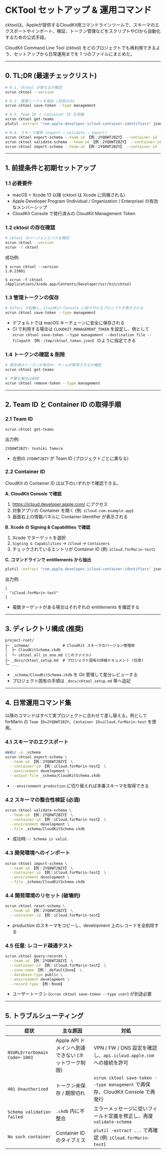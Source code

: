 # CKTool セットアップ & 運用コマンド

cktoolは、Appleが提供するCloudKit用コマンドラインツールで、スキーマのエクスポートやインポート、検証、トークン管理などをスクリプトやCIから自動化するための公式手段。

CloudKit Command Line Tool (cktool) をどのプロジェクトでも再利用できるよう、セットアップから日常運用までを 1 つのファイルにまとめた。

---

## 0. TL;DR (最速チェックリスト)
```bash
# 0-1. cktool が使えるか確認
xcrun cktool --version

# 0-2. 管理トークンを保存 (初回のみ)
xcrun cktool save-token --type management

# 0-3. Team ID と Container ID を把握
xcrun cktool get-teams
plutil -extract "com.apple.developer.icloud-container-identifiers" json -o - 【例：forMarin/forMarin.entitlements】

# 0-4. スキーマ運用 (export → validate → import)
xcrun cktool export-schema --team-id 【例：2YQ8WT2BZY】 --container-id 【例：iCloud.forMarin-test】 --environment development --output-file _schema/CloudKitSchema.ckdb
xcrun cktool validate-schema --team-id 【例：2YQ8WT2BZY】 --container-id 【例：iCloud.forMarin-test】 --environment development --file _schema/CloudKitSchema.ckdb
xcrun cktool import-schema --team-id 【例：2YQ8WT2BZY】 --container-id 【例：iCloud.forMarin-test】 --environment development --file _schema/CloudKitSchema.ckdb
```

---

## 1. 前提条件と初期セットアップ

### 1.1 必要要件
- macOS + Xcode 13 以降 (cktool は Xcode に同梱される)
- Apple Developer Program (Individual / Organization / Enterprise) の有効なメンバーシップ
- CloudKit Console で発行済みの CloudKit Management Token

### 1.2 cktool の存在確認
```bash
# cktool のバージョンとパスを確認
xcrun cktool --version
xcrun -f cktool
```
成功例:
```
$ xcrun cktool --version
1.0.23001

$ xcrun -f cktool
/Applications/Xcode.app/Contents/Developer/usr/bin/cktool
```

### 1.3 管理トークンの保存
```bash
# Safari が起動し、CloudKit Console に貼り付けるプロンプトが表示される
xcrun cktool save-token --type management
```
- デフォルトでは macOS キーチェーンに安全に保存される
- CI で利用する場合は `CLOUDKIT_MANAGEMENT_TOKEN` を設定し、例として `xcrun cktool save-token --type management --destination file --filepath 【例：/tmp/cktool_token.json】` のように指定できる

### 1.4 トークンの確認 & 削除
```bash
# 保存済みトークンが有効か、チームが取得できるか確認
xcrun cktool get-teams

# 不要な場合は削除
xcrun cktool remove-token --type management
```

---

## 2. Team ID と Container ID の取得手順

### 2.1 Team ID
```bash
xcrun cktool get-teams
```
出力例:
```
2YQ8WT2BZY: Yoshiki Tamura
```
- 左側の `2YQ8WT2BZY` が Team ID (プロジェクトごとに異なる)

### 2.2 Container ID
CloudKit の Container ID は以下のいずれかで確認できる。

**A. CloudKit Console で確認**
1. https://icloud.developer.apple.com/ にアクセス
2. 対象アプリの Container を開く (例: `iCloud.com.example.app`)
3. 画面右上の情報パネルに Container Identifier が表示される

**B. Xcode の Signing & Capabilities で確認**
1. Xcode でターゲットを選択
2. `Signing & Capabilities` → `iCloud` → `Containers`
3. チェックされているエントリが Container ID (例: `iCloud.forMarin-test`)

**C. コマンドラインで entitlements から抽出**
```bash
plutil -extract "com.apple.developer.icloud-container-identifiers" json -o - 【例：forMarin/forMarin.entitlements】
```
出力例:
```
[
  "iCloud.forMarin-test"
]
```
- 複数ターゲットがある場合はそれぞれの entitlements を確認する

---

## 3. ディレクトリ構成 (推奨)
```
project-root/
├─ _schema/               # CloudKit スキーマのバージョン管理用
│  ├─ CloudKitSchema.ckdb
│  └─ cktool_all_in_one.md (このファイル)
├─ _docs/cktool_setup.md  # プロジェクト固有の詳細ドキュメント (任意)
└─ ...
```
- `_schema/CloudKitSchema.ckdb` を Git 管理して差分レビューする
- プロジェクト固有の手順は `_docs/cktool_setup.md` 等へ追記

---

## 4. 日常運用コマンド集
以降のコマンドはすべて実プロジェクトに合わせて差し替える。例として forMarin の `Team ID=2YQ8WT2BZY`、`Container ID=iCloud.forMarin-test` を使用。

### 4.1 スキーマのエクスポート
```bash
mkdir -p _schema
xcrun cktool export-schema \
  --team-id 【例：2YQ8WT2BZY】 \
  --container-id 【例：iCloud.forMarin-test】 \
  --environment development \
  --output-file _schema/CloudKitSchema.ckdb
```
- `--environment production` に切り替えれば本番スキーマを取得できる

### 4.2 スキーマの整合性検証 (必須)
```bash
xcrun cktool validate-schema \
  --team-id 【例：2YQ8WT2BZY】 \
  --container-id 【例：iCloud.forMarin-test】 \
  --environment development \
  --file _schema/CloudKitSchema.ckdb
```
- 成功時: `✅ Schema is valid.`

### 4.3 開発環境へのインポート
```bash
xcrun cktool import-schema \
  --team-id 【例：2YQ8WT2BZY】 \
  --container-id 【例：iCloud.forMarin-test】 \
  --environment development \
  --file _schema/CloudKitSchema.ckdb
```

### 4.4 開発環境のリセット (破壊的)
```bash
xcrun cktool reset-schema \
  --team-id 【例：2YQ8WT2BZY】 \
  --container-id 【例：iCloud.forMarin-test】
```
- production のスキーマをコピーし、development 上のレコードを全削除する

### 4.5 任意: レコード疎通テスト
```bash
xcrun cktool query-records \
  --team-id 【例：2YQ8WT2BZY】 \
  --container-id 【例：iCloud.forMarin-test】 \
  --zone-name 【例：_defaultZone】 \
  --database-type public \
  --environment development \
  --record-type 【例：Room】
```
- ユーザートークン (`xcrun cktool save-token --type user`) が別途必要

---

## 5. トラブルシューティング
| 症状 | 主な原因 | 対処 |
| --- | --- | --- |
| `NSURLErrorDomain Code=-1003` | Apple API ドメインへ到達できない (ネットワーク制限) | VPN / FW / DNS 設定を確認し、`api.icloud.apple.com` への接続を許可 |
| `401 Unauthorized` | トークン未保存 / 期限切れ | `xcrun cktool save-token --type management` で再保存、CloudKit Console で再発行 |
| `Schema validation failed` | `.ckdb` 内に不整合 | エラーメッセージに従いフィールド定義を修正し、再度 `validate-schema` |
| `No such container` | Container ID のタイプミス | `plutil -extract ...` で再確認 (例: `iCloud.forMarin-test`)
